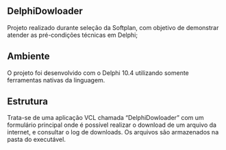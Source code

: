 ## DelphiDowloader

Projeto realizado durante seleção da Softplan, com objetivo de demonstrar atender as pré-condições técnicas em Delphi;

## Ambiente

O projeto foi desenvolvido com o Delphi 10.4 utilizando somente ferramentas nativas da linguagem.

## Estrutura

Trata-se de uma aplicação VCL chamada “DelphiDowloader” com um formulário principal onde é possível realizar o download de um arquivo da internet, e consultar o log de downloads. Os arquivos são armazenados na pasta do executável.
